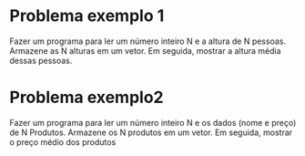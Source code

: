 # Problema exemplo 1
Fazer um programa para ler um número inteiro N e a altura de N
pessoas. Armazene as N alturas em um vetor. Em seguida, mostrar a
altura média dessas pessoas.

# Problema exemplo2
Fazer um programa para ler um número inteiro N e os dados (nome e
preço) de N Produtos. Armazene os N produtos em um vetor. Em
seguida, mostrar o preço médio dos produtos